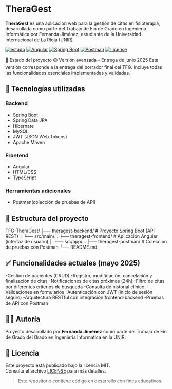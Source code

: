 # TheraGest

**TheraGest** es una aplicación web para la gestión de citas en fisioterapia, desarrollada como parte del Trabajo de Fin de Grado en Ingeniería Informática por Fernanda Jiménez, estudiante de la Universidad Internacional de La Rioja (UNIR).

[![estado](https://img.shields.io/badge/estado-Borrador%20final-blue)](#)
[![Angular](https://img.shields.io/badge/frontend-Angular-DD0031?logo=angular)](./theragest-frontend)
[![Spring Boot](https://img.shields.io/badge/backend-SpringBoot-6DB33F?logo=spring)](./theragest-backend)
[![Postman](https://img.shields.io/badge/pruebas-Postman-FF6C37?logo=postman)](./theragest-postman)
[![License](https://img.shields.io/badge/license-MIT-blue)](./LICENSE)

📌 Estado del proyecto
🟡 Versión avanzada – Entrega de junio 2025
Esta versión corresponde a la entrega del borrador final del TFG. Incluye todas las funcionalidades esenciales implementadas y validadas.

## 🚀 Tecnologías utilizadas

### Backend
- Spring Boot
- Spring Data JPA
- Hibernate
- MySQL
- JWT (JSON Web Tokens)
- Apache Maven

### Frontend
- Angular
- HTML/CSS
- TypeScript

### Herramientas adicionales
- Postman(colección de pruebas de API)

## 📁 Estructura del proyecto
TFG-TheraGest/
├── theragest-backend/       # Proyecto Spring Boot (API REST)
│   └── src/main/...
├── theragest-frontend/      # Aplicación Angular (interfaz de usuario)
│   └── src/app/...
├── theragest-postman/       # Colección de pruebas con Postman
└── README.md      

## ✅ Funcionalidades actuales (mayo 2025)

-Gestión de pacientes (CRUD)
-Registro, modificación, cancelación y finalización de citas
-Notificaciones de citas próximas (24h)
-Filtro de citas por diferentes criterios de búsqueda
-Consulta de historial clínico
-Validaciones en formularios
-Autenticación con JWT (inicio de sesión seguro)
-Arquitectura RESTful con integración frontend-backend
-Pruebas de API con Postman

## 🧑‍💻 Autoría

Proyecto desarrollado por **Fernanda Jiménez** como parte del Trabajo de Fin de Grado del Grado en Ingeniería Informática en la UNIR.

## 📄 Licencia

Este proyecto está publicado bajo la licencia MIT.  
Consulta el archivo [LICENSE](LICENSE) para más detalles.

> Este repositorio contiene código en desarrollo con fines educativos.

